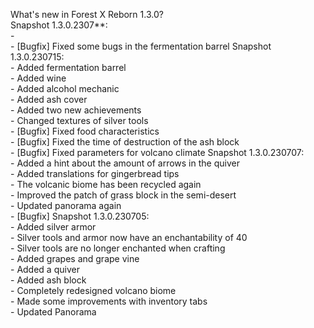 What's new in Forest X Reborn 1.3.0?<br />
Snapshot 1.3.0.2307**:
<br /> - 
<br /> - [Bugfix] Fixed some bugs in the fermentation barrel
Snapshot 1.3.0.230715:
<br /> - Added fermentation barrel
<br /> - Added wine
<br /> - Added alcohol mechanic
<br /> - Added ash cover
<br /> - Added two new achievements
<br /> - Changed textures of silver tools
<br /> - [Bugfix] Fixed food characteristics
<br /> - [Bugfix] Fixed the time of destruction of the ash block
<br /> - [Bugfix] Fixed parameters for volcano climate
Snapshot 1.3.0.230707:
<br /> - Added a hint about the amount of arrows in the quiver
<br /> - Added translations for gingerbread tips
<br /> - The volcanic biome has been recycled again
<br /> - Improved the patch of grass block in the semi-desert
<br /> - Updated panorama again
<br /> - [Bugfix] 
Snapshot 1.3.0.230705:
<br /> - Added silver armor
<br /> - Silver tools and armor now have an enchantability of 40
<br /> - Silver tools are no longer enchanted when crafting
<br /> - Added grapes and grape vine
<br /> - Added a quiver
<br /> - Added ash block
<br /> - Completely redesigned volcano biome
<br /> - Made some improvements with inventory tabs
<br /> - Updated Panorama